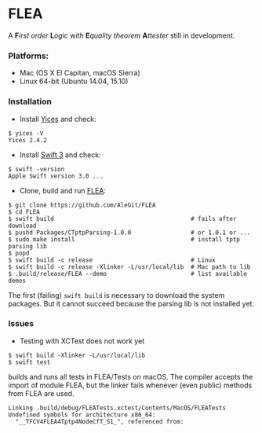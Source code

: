 # FLEA
A **F***irst* *order* **L***ogic* w*ith* **E***quality* *theorem* **A***ttester* still in development.

### Platforms:
- Mac (OS X El Capitan, macOS Sierra)
- Linux 64-bit (Ubuntu 14.04, 15.10)

### Installation

- Install [Yices](http://yices.csl.sri.com) and check:
```
$ yices -V
Yices 2.4.2
```
- Install [Swift 3](https://swift.org/download/) and check:
```
$ swift -version
Apple Swift version 3.0 ...
```
- Clone, build and run [FLEA](https://github.com/AleGit/FLEA):
```
$ git clone https://github.com/AleGit/FLEA
$ cd FLEA
$ swift build                                       # fails after download
$ pushd Packages/CTptpParsing-1.0.0                 # or 1.0.1 or ...
$ sudo make install                                 # install tptp parsing lib
$ popd
$ swift build -c release                            # Linux
$ swift build -c release -Xlinker -L/usr/local/lib  # Mac path to lib
$ .build/release/FLEA --demo                        # list available demos
```
The first (failing) `swift build` is necessary to download the system packages. But it cannot succeed because the parsing lib is not installed yet.

### Issues

- Testing with XCTest does not work yet

```
$ swift build -Xlinker -L/usr/local/lib
$ swift test
```
builds and runs all tests in FLEA/Tests on macOS. 
The compiler accepts the import of module FLEA, 
but the linker fails whenever (even public) methods from FLEA are used.
```
Linking .build/debug/FLEATests.xctest/Contents/MacOS/FLEATests
Undefined symbols for architecture x86_64:
  "__TFCV4FLEA4Tptp4NodeCfT_S1_", referenced from:
```
